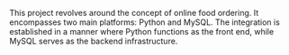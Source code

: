 This project revolves around the concept of online food ordering. It encompasses two main platforms: Python and MySQL. The integration is established in a manner where Python functions as the front end, while MySQL serves as the backend infrastructure. 
